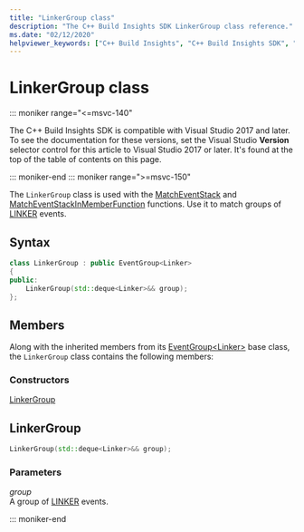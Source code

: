 ```yaml
---
title: "LinkerGroup class"
description: "The C++ Build Insights SDK LinkerGroup class reference."
ms.date: "02/12/2020"
helpviewer_keywords: ["C++ Build Insights", "C++ Build Insights SDK", "LinkerGroup", "throughput analysis", "build time analysis", "vcperf.exe"]
---
```

# LinkerGroup class

::: moniker range="<=msvc-140"

The C++ Build Insights SDK is compatible with Visual Studio 2017 and later. To see the documentation for these versions, set the Visual Studio **Version** selector control for this article to Visual Studio 2017 or later. It's found at the top of the table of contents on this page.

::: moniker-end
::: moniker range=">=msvc-150"

The `LinkerGroup` class is used with the [MatchEventStack](../functions/match-event-stack.md) and [MatchEventStackInMemberFunction](../functions/match-event-stack-in-member-function.md) functions. Use it to match groups of [LINKER](../event-table.md#linker) events.

## Syntax

```cpp
class LinkerGroup : public EventGroup<Linker>
{
public:
    LinkerGroup(std::deque<Linker>&& group);
};
```

## Members

Along with the inherited members from its [EventGroup\<Linker\>](event-group.md) base class, the `LinkerGroup` class contains the following members:

### Constructors

[LinkerGroup](#linker-group)

## <a name="linker-group"></a> LinkerGroup

```cpp
LinkerGroup(std::deque<Linker>&& group);
```

### Parameters

*group*\
A group of [LINKER](../event-table.md#linker) events.

::: moniker-end
